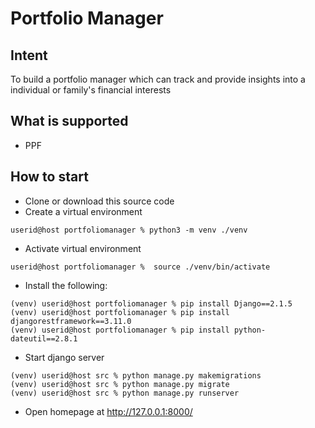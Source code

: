 # Portfolio Manager
## Intent

To build a portfolio manager which can track and provide insights into a individual or family's financial interests


## What is supported

* PPF


## How to start
* Clone or download this source code
* Create a virtual environment
```
userid@host portfoliomanager % python3 -m venv ./venv
```
* Activate virtual environment
```
userid@host portfoliomanager %  source ./venv/bin/activate
```
* Install the following:
```
(venv) userid@host portfoliomanager % pip install Django==2.1.5
(venv) userid@host portfoliomanager % pip install djangorestframework==3.11.0
(venv) userid@host portfoliomanager % pip install python-dateutil==2.8.1
```
* Start django server
```
(venv) userid@host src % python manage.py makemigrations
(venv) userid@host src % python manage.py migrate
(venv) userid@host src % python manage.py runserver
```
* Open homepage at http://127.0.0.1:8000/
